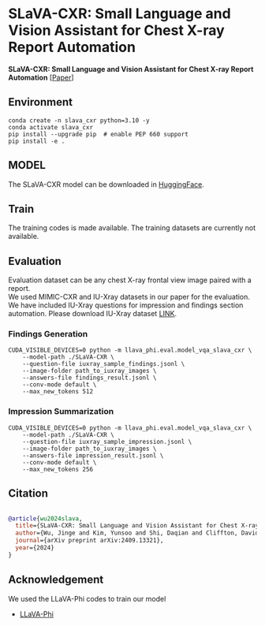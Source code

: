 # SLaVA-CXR: Small Language and Vision Assistant for Chest X-ray Report Automation

**SLaVA-CXR: Small Language and Vision Assistant for Chest X-ray Report Automation** [[Paper](https://arxiv.org/abs/2409.13321)] <br>

## Environment

```Shell
conda create -n slava_cxr python=3.10 -y
conda activate slava_cxr
pip install --upgrade pip  # enable PEP 660 support
pip install -e .
```

## MODEL
The SLaVA-CXR model can be downloaded in [HuggingFace](https://huggingface.co/bluesky333/SLaVA-CXR). 

## Train
The training codes is made available. The training datasets are currently not available.

## Evaluation
Evaluation dataset can be any chest X-ray frontal view image paired with a report.  
We used MIMIC-CXR and IU-Xray datasets in our paper for the evaluation.
We have included IU-Xray questions for impression and findings section automation.
Please download IU-Xray dataset [LINK](https://drive.google.com/file/d/1c0BXEuDy8Cmm2jfN0YYGkQxFZd2ZIoLg/view). 

### Findings Generation
```Shell
CUDA_VISIBLE_DEVICES=0 python -m llava_phi.eval.model_vqa_slava_cxr \
    --model-path ./SLaVA-CXR \
    --question-file iuxray_sample_findings.jsonl \
    --image-folder path_to_iuxray_images \
    --answers-file findings_result.jsonl \
    --conv-mode default \
    --max_new_tokens 512
```
### Impression Summarization
```Shell
CUDA_VISIBLE_DEVICES=0 python -m llava_phi.eval.model_vqa_slava_cxr \
    --model-path ./SLaVA-CXR \
    --question-file iuxray_sample_impression.jsonl \
    --image-folder path_to_iuxray_images \
    --answers-file impression_result.jsonl \
    --conv-mode default \
    --max_new_tokens 256
```
## Citation
```bibtex

@article{wu2024slava,
  title={SLaVA-CXR: Small Language and Vision Assistant for Chest X-ray Report Automation},
  author={Wu, Jinge and Kim, Yunsoo and Shi, Daqian and Cliffton, David and Liu, Fenglin and Wu, Honghan},
  journal={arXiv preprint arXiv:2409.13321},
  year={2024}
}
```

## Acknowledgement
We used the LLaVA-Phi codes to train our model
- [LLaVA-Phi](https://github.com/zhuyiche/llava-phi)
